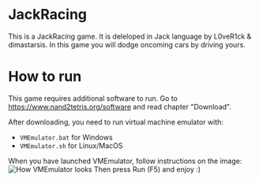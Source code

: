 # JackRacing
This is a JackRacing game. It is deleloped in Jack language by L0veR1ck & dimastarsis.
In this game you will dodge oncoming cars by driving yours.

# How to run
This game requires additional software to run.
Go to https://www.nand2tetris.org/software and read chapter "Download".

After downloading, you need to run virtual machine emulator with:
- ```VMEmulator.bat``` for Windows
- ```VMEmulator.sh``` for Linux/MacOS

When you have launched VMEmulator, follow instructions on the image:
![How VMEmulator looks](https://github.com/dimastarsis/JackRacing/blob/main/instructions.png)
Then press Run (F5) and enjoy :)
